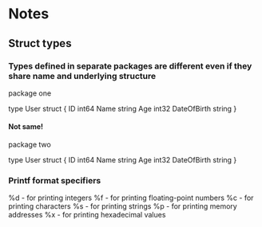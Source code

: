 # Notes

## Struct types

### Types defined in separate packages are different even if they share name and underlying structure

package one

type User struct {
ID int64
Name string
Age int32
DateOfBirth string
}

#### Not same!

package two

type User struct {
ID int64
Name string
Age int32
DateOfBirth string
}

### Printf format specifiers

%d - for printing integers
%f - for printing floating-point numbers
%c - for printing characters
%s - for printing strings
%p - for printing memory addresses
%x - for printing hexadecimal values
